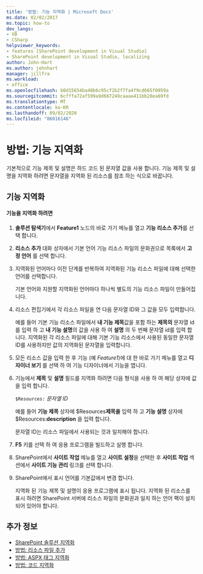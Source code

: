 ```yaml
---
title: '방법: 기능 지역화 | Microsoft Docs'
ms.date: 02/02/2017
ms.topic: how-to
dev_langs:
- VB
- CSharp
helpviewer_keywords:
- features [SharePoint development in Visual Studio]
- SharePoint development in Visual Studio, localizing
author: John-Hart
ms.author: johnhart
manager: jillfra
ms.workload:
- office
ms.openlocfilehash: b0d15654ba48b6c95cf2b2f7fa4f9cd665f0959a
ms.sourcegitcommit: 6cfffa72af599a9d667249caaaa411bb28ea69fd
ms.translationtype: MT
ms.contentlocale: ko-KR
ms.lasthandoff: 09/02/2020
ms.locfileid: "86016146"
---
```

# <a name="how-to-localize-a-feature"></a>방법: 기능 지역화
  기본적으로 기능 제목 및 설명은 하드 코드 된 문자열 값을 사용 합니다. 기능 제목 및 설명을 지역화 하려면 문자열을 지역화 된 리소스를 참조 하는 식으로 바꿉니다.

## <a name="localize-a-feature"></a>기능 지역화

#### <a name="to-localize-a-feature"></a>기능을 지역화 하려면

1. **솔루션 탐색기**에서 **Feature1** 노드의 바로 가기 메뉴를 열고 **기능 리소스 추가**를 선택 합니다.

2. **리소스 추가** 대화 상자에서 기본 언어 기능 리소스 파일의 문화권으로 목록에서 **고정 언어** 를 선택 합니다.

3. 지역화된 언어마다 이전 단계를 반복하여 지역화된 기능 리소스 파일에 대해 선택한 언어를 선택합니다.

     기본 언어와 지원할 지역화된 언어마다 하나씩 별도의 기능 리소스 파일이 만들어집니다.

4. 리소스 편집기에서 각 리소스 파일을 연 다음 문자열 ID와 그 값을 모두 입력합니다.

     예를 들어 기본 기능 리소스 파일에서 **내 기능 제목**값을 포함 하는 **제목의** 문자열 id를 입력 하 고 **내 기능 설명**의 값을 사용 하 여 **설명** 의 두 번째 문자열 id를 입력 합니다. 지역화된 각 리소스 파일에 대해 기본 기능 리소스에서 사용된 동일한 문자열 ID를 사용하지만 값의 지역화된 문자열을 입력합니다.

5. 모든 리소스 값을 입력 한 후 기능 (예 *Feature1*)에 대 한 바로 가기 메뉴를 열고 **디자이너 보기** 를 선택 하 여 기능 디자이너에서 기능을 엽니다.

6. 기능에서 **제목** 및 **설명** 필드를 지역화 하려면 다음 형식을 사용 하 여 해당 상자에 값을 입력 합니다.

     `$Resources:` *문자열 ID*

     예를 들어 **기능 제목** 상자에 $Resources**제목을** 입력 하 고 **기능 설명** 상자에 $Resources:**description** 을 입력 합니다.

     문자열 ID는 리소스 파일에서 사용되는 것과 일치해야 합니다.

7. **F5** 키를 선택 하 여 응용 프로그램을 빌드하고 실행 합니다.

8. SharePoint에서 **사이트 작업** 메뉴를 열고 **사이트 설정**을 선택한 후 **사이트 작업** 섹션에서 **사이트 기능 관리** 링크를 선택 합니다.

9. SharePoint에서 표시 언어를 기본값에서 변경 합니다.

     지역화 된 기능 제목 및 설명이 응용 프로그램에 표시 됩니다. 지역화 된 리소스를 표시 하려면 SharePoint 서버에 리소스 파일의 문화권과 일치 하는 언어 팩이 설치 되어 있어야 합니다.

## <a name="see-also"></a>추가 정보
- [SharePoint 솔루션 지역화](../sharepoint/localizing-sharepoint-solutions.md)
- [방법: 리소스 파일 추가](../sharepoint/how-to-add-a-resource-file.md)
- [방법: ASPX 태그 지역화](../sharepoint/how-to-localize-aspx-markup.md)
- [방법: 코드 지역화](../sharepoint/how-to-localize-code.md)
